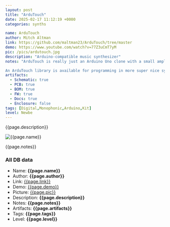 ```yaml
---
layout: post
title: "ArduTouch"
date: 2025-02-17 11:12:19 +0000
categories: synths

name: ArduTouch
author: Mitch Altman
link: https://github.com/maltman23/ArduTouch/tree/master
demo: https://www.youtube.com/watch?v=77Z3uCmT7yM
pic: /pics/ardutouch.jpg
description: "Arduino-compatible music synthesizer"
notes: "ArduTouch is really just an Arduino Uno clone with a small amplifier & speaker, with a PCB touch keyboard, a couple of extra buttons, and a couple of pots (for playing music and controlling the sounds). The ArduTouch Arduino Library is where the real magic comes from!

An ArduTouch library is available for programming in more super nice synthesizer features, and for making your own synthesizers. The library comes with examples (with more to come) that serve as a nice tutorial on how to create your own ArduTouch synthesizers (which are Arduino sketches)."
artifacts:
  - Schematic: true
  - PCB: true
  - BOM: true
  - FW: true
  - Docs: true
  - Enclosure: false
tags: [Digital,Monophonic,Arduino,Kit]
level: Newbe
---
```


{{page.description}}

![{{page.name}}]({{page.pic}})

{{page.notes}}

### All DB data
- Name: **{{page.name}}**
- Author: **{{page.author}}**
- Link: [{{page.link}}]({{page.link}})
- Demo: [{{page.demo}}]({{page.demo}})
- Picture: [{{page.pic}}]({{page.pic}})
- Description: **{{page.description}}**
- Notes: **{{page.notes}}**
- Artifacts: **{{page.artifacts}}**
- Tags: **{{page.tags}}**
- Level: **{{page.level}}**

